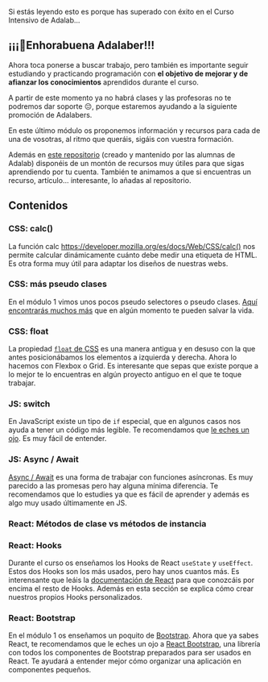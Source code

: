 Si estás leyendo esto es porque has superado con éxito en el Curso Intensivo de Adalab...

## ¡¡¡🎉Enhorabuena Adalaber!!!

Ahora toca ponerse a buscar trabajo, pero también es importante seguir estudiando y practicando programación con **el objetivo de mejorar y de afianzar los conocimientos** aprendidos durante el curso.

A partir de este momento ya no habrá clases y las profesoras no te podremos dar soporte 😔, porque estaremos ayudando a la siguiente promoción de Adalabers.

En este último módulo os proponemos información y recursos para cada de una de vosotras, al ritmo que queráis, sigáis con vuestra formación.

Además en [este repositorio](https://github.com/Adalab/recursos-de-las-alumnas) (creado y mantenido por las alumnas de Adalab) disponéis de un montón de recursos muy útiles para que sigas aprendiendo por tu cuenta. También te animamos a que si encuentras un recurso, artículo... interesante, lo añadas al repositorio.

## Contenidos

### CSS: calc()

La función calc https://developer.mozilla.org/es/docs/Web/CSS/calc() nos permite calcular dinámicamente cuánto debe medir una etiqueta de HTML. Es otra forma muy útil para adaptar los diseños de nuestras webs.

### CSS: más pseudo clases

En el módulo 1 vimos unos pocos pseudo selectores o pseudo clases. [Aquí encontrarás muchos más](https://developer.mozilla.org/es/docs/Web/CSS/Pseudo-classes) que en algún momento te pueden salvar la vida.

### CSS: float

La propiedad [`float` de CSS](https://developer.mozilla.org/es/docs/Web/CSS/float) es una manera antigua y en desuso con la que antes posicionábamos los elementos a izquierda y derecha. Ahora lo hacemos con Flexbox o Grid. Es interesante que sepas que existe porque a lo mejor te lo encuentras en algún proyecto antiguo en el que te toque trabajar.

### JS: switch

En JavaScript existe un tipo de `if` especial, que en algunos casos nos ayuda a tener un código más legible. Te recomendamos que [le eches un ojo](https://developer.mozilla.org/es/docs/Web/JavaScript/Referencia/Sentencias/switch). Es muy fácil de entender.

### JS: Async / Await

[Async / Await](https://developer.mozilla.org/es/docs/Web/JavaScript/Referencia/Sentencias/funcion_asincrona) es una forma de trabajar con funciones asíncronas. Es muy parecido a las promesas pero hay alguna mínima diferencia. Te recomendamos que lo estudies ya que es fácil de aprender y además es algo muy usado últimamente en JS.

### React: Métodos de clase vs métodos de instancia

### React: Hooks

Durante el curso os enseñamos los Hooks de React `useState` y `useEffect`. Estos dos Hooks son los más usados, pero hay unos cuantos más. Es interensante que leáis la [documentación de React](https://es.reactjs.org/docs/hooks-intro.html) para que conozcáis por encima el resto de Hooks. Además en esta sección se explica cómo crear nuestros propios Hooks personalizados.

### React: Bootstrap

En el módulo 1 os enseñamos un poquito de [Bootstrap](https://getbootstrap.com/). Ahora que ya sabes React, te recomendamos que le eches un ojo a [React Bootstrap](https://react-bootstrap.github.io/), una librería con todos los componentes de Bootstrap preparados para ser usados en React. Te ayudará a entender mejor cómo organizar una aplicación en componentes pequeños.
